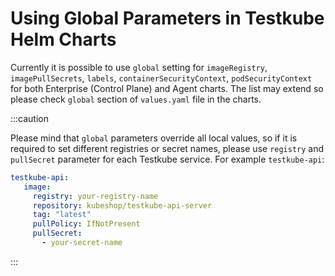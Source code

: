 # Using Global Parameters in Testkube Helm Charts  

Currently it is possible to use `global` setting for `imageRegistry`, `imagePullSecrets`, `labels`, `containerSecurityContext`, `podSecurityContext` for both Enterprise (Control Plane) and Agent charts. The list may extend so please check `global` section of  `values.yaml` file in the charts.

:::caution

Please mind that `global` parameters override all local values, so if it is required to set different registries or secret names, please use `registry` and `pullSecret` parameter for each Testkube service. For example `testkube-api`:
```yaml
testkube-api:
   image: 
     registry: your-registry-name
     repository: kubeshop/testkube-api-server
     tag: "latest"
     pullPolicy: IfNotPresent
     pullSecret: 
       - your-secret-name

```
:::
